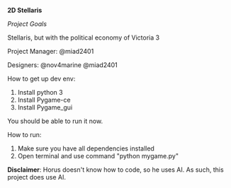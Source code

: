 **2D Stellaris**

_Project Goals_

Stellaris, but with the political economy of Victoria 3

Project Manager:
@miad2401

Designers:
@nov4marine
@miad2401

How to get up dev env:
1. Install python 3
2. Install Pygame-ce
3. Install Pygame_gui

You should be able to run it now.

How to run:
1. Make sure you have all dependencies installed
2. Open terminal and use command "python mygame.py"

**Disclaimer**: Horus doesn't know how to code, so he uses AI. As such, this project does use AI.
